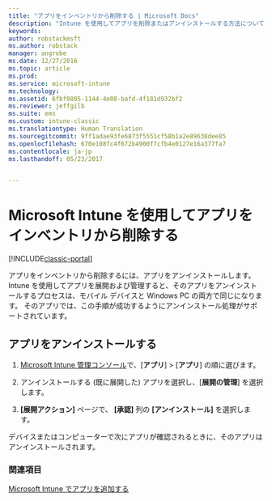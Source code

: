 ```yaml
---
title: "アプリをインベントリから削除する | Microsoft Docs"
description: "Intune を使用してアプリを削除またはアンインストールする方法について説明します。"
keywords: 
author: robstackmsft
ms.author: robstack
manager: angrobe
ms.date: 12/27/2016
ms.topic: article
ms.prod: 
ms.service: microsoft-intune
ms.technology: 
ms.assetid: 6fbf0805-1144-4e08-bafd-4f181d932bf2
ms.reviewer: jeffgilb
ms.suite: ems
ms.custom: intune-classic
ms.translationtype: Human Translation
ms.sourcegitcommit: 9ff1adae93fe6873f5551cf58b1a2e89638dee85
ms.openlocfilehash: 670e108fc4f672b4900f7cfb4e0127e16a377fa7
ms.contentlocale: ja-jp
ms.lasthandoff: 05/23/2017


---
```


# <a name="retire-apps-using-microsoft-intune"></a>Microsoft Intune を使用してアプリをインベントリから削除する

[!INCLUDE[classic-portal](../includes/classic-portal.md)]

アプリをインベントリから削除するには、アプリをアンインストールします。 Intune を使用してアプリを展開および管理すると、そのアプリをアンインストールするプロセスは、モバイル デバイスと Windows PC の両方で同じになります。 そのアプリでは、この手順が成功するようにアンインストール処理がサポートされています。

## <a name="uninstall-an-app"></a>アプリをアンインストールする

1.  [Microsoft Intune 管理コンソール](https://manage.microsoft.com)で、[**アプリ**] &gt; [**アプリ**] の順に選びます。

2.  アンインストールする (既に展開した) アプリを選択し、[**展開の管理**] を選択します。

3.  **[展開アクション]** ページで、 **[承認]** 列の **[アンインストール]** を選択します。

デバイスまたはコンピューターで次にアプリが確認されるときに、そのアプリはアンインストールされます。

### <a name="see-also"></a>関連項目
[Microsoft Intune でアプリを追加する](add-apps.md)

